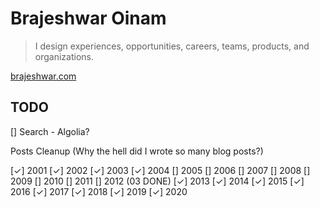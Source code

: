 # Brajeshwar Oinam

> I design experiences, opportunities, careers, teams, products, and organizations.

[brajeshwar.com](https://brajeshwar.com)

## TODO

[] Search - Algolia?

Posts Cleanup (Why the hell did I wrote so many blog posts?)

[✓] 2001
[✓] 2002
[✓] 2003
[✓] 2004
[] 2005
[] 2006
[] 2007
[] 2008
[] 2009
[] 2010
[] 2011
[] 2012 (03 DONE)
[✓] 2013
[✓] 2014
[✓] 2015
[✓] 2016
[✓] 2017
[✓] 2018
[✓] 2019
[✓] 2020